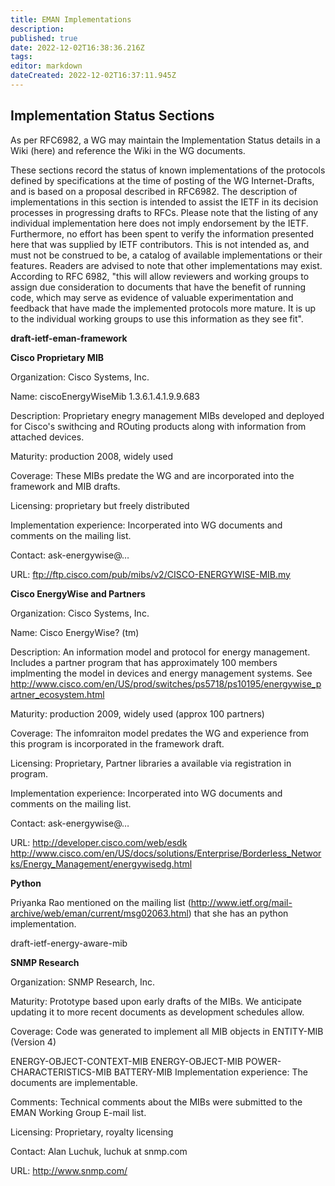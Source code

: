 ```yaml
---
title: EMAN Implementations
description: 
published: true
date: 2022-12-02T16:38:36.216Z
tags: 
editor: markdown
dateCreated: 2022-12-02T16:37:11.945Z
---
```


## Implementation Status Sections

As per RFC6982, a WG may maintain the Implementation Status details in a Wiki (here) and reference the Wiki in the WG documents.

These sections record the status of known implementations of the protocols defined by specifications at the time of posting of the WG Internet-Drafts, and is based on a proposal described in RFC6982. The description of implementations in this section is intended to assist the IETF in its decision processes in progressing drafts to RFCs. Please note that the listing of any individual implementation here does not imply endorsement by the IETF. Furthermore, no effort has been spent to verify the information presented here that was supplied by IETF contributors. This is not intended as, and must not be construed to be, a catalog of available implementations or their features. Readers are advised to note that other implementations may exist. According to RFC 6982, "this will allow reviewers and working groups to assign due consideration to documents that have the benefit of running code, which may serve as evidence of valuable experimentation and feedback that have made the implemented protocols more mature. It is up to the individual working groups to use this information as they see fit".

**draft-ietf-eman-framework**

**Cisco Proprietary MIB**

Organization: Cisco Systems, Inc.

Name: ciscoEnergyWiseMib 1.3.6.1.4.1.9.9.683

Description: Proprietary enegry management MIBs developed and deployed for Cisco's swithcing and ROuting products along with information from attached devices.

Maturity: production 2008, widely used

Coverage: These MIBs predate the WG and are incorporated into the framework and MIB drafts.

Licensing: proprietary but freely distributed

Implementation experience: Incorperated into WG documents and comments on the mailing list.

Contact: ask-energywise@…

URL: ​ftp://ftp.cisco.com/pub/mibs/v2/CISCO-ENERGYWISE-MIB.my

**Cisco EnergyWise and Partners**

Organization: Cisco Systems, Inc.

Name: Cisco EnergyWise? (tm)

Description: An information model and protocol for energy management. Includes a partner program that has approximately 100 members implmenting the model in devices and energy management systems. See ​http://www.cisco.com/en/US/prod/switches/ps5718/ps10195/energywise_partner_ecosystem.html

Maturity: production 2009, widely used (approx 100 partners)

Coverage: The infomraiton model predates the WG and experience from this program is incorporated in the framework draft.

Licensing: Proprietary, Partner libraries a available via registration in program.

Implementation experience: Incorperated into WG documents and comments on the mailing list.

Contact: ask-energywise@…

URL: http://developer.cisco.com/web/esdk http://www.cisco.com/en/US/docs/solutions/Enterprise/Borderless_Networks/Energy_Management/energywisedg.html

**Python**

Priyanka Rao mentioned on the mailing list (http://www.ietf.org/mail-archive/web/eman/current/msg02063.html) that she has an python implementation.

draft-ietf-energy-aware-mib

**SNMP Research**

Organization: SNMP Research, Inc.

Maturity: Prototype based upon early drafts of the MIBs. We anticipate updating it to more recent documents as development schedules allow.

Coverage: Code was generated to implement all MIB objects in ENTITY-MIB (Version 4)

ENERGY-OBJECT-CONTEXT-MIB
ENERGY-OBJECT-MIB
POWER-CHARACTERISTICS-MIB
BATTERY-MIB
Implementation experience: The documents are implementable.

Comments: Technical comments about the MIBs were submitted to the EMAN Working Group E-mail list.

Licensing: Proprietary, royalty licensing

Contact: Alan Luchuk, luchuk at snmp.com

URL: http://www.snmp.com/